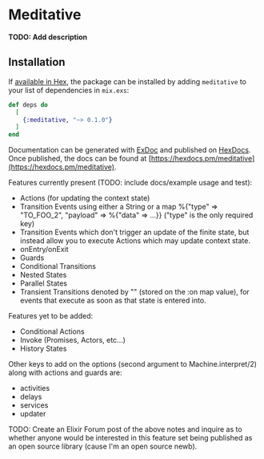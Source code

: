 # Meditative

**TODO: Add description**

## Installation

If [available in Hex](https://hex.pm/docs/publish), the package can be installed
by adding `meditative` to your list of dependencies in `mix.exs`:

```elixir
def deps do
  [
    {:meditative, "~> 0.1.0"}
  ]
end
```

Documentation can be generated with [ExDoc](https://github.com/elixir-lang/ex_doc)
and published on [HexDocs](https://hexdocs.pm). Once published, the docs can
be found at [https://hexdocs.pm/meditative](https://hexdocs.pm/meditative).

Features currently present (TODO: include docs/example usage and test):

- Actions (for updating the context state)
- Transition Events using either a String or a map %{"type" => "TO_FOO_2", "payload" => %{"data" => ...}} ("type" is the only required key)
- Transition Events which don't trigger an update of the finite state, but instead allow you to execute Actions which may update context state.
- onEntry/onExit
- Guards
- Conditional Transitions
- Nested States
- Parallel States
- Transient Transitions denoted by "" (stored on the :on map value), for events that execute as soon as that state is entered into.

Features yet to be added:

- Conditional Actions
- Invoke (Promises, Actors, etc...)
- History States

Other keys to add on the options (second argument to Machine.interpret/2) along with actions and guards are:

- activities
- delays
- services
- updater

TODO: Create an Elixir Forum post of the above notes and inquire as to whether anyone would be interested in this feature set being published as an open source library (cause I'm an open source newb).
